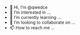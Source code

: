 - 👋 Hi, I’m @qwedce
- 👀 I’m interested in ...
- 🌱 I’m currently learning ...
- 💞️ I’m looking to collaborate on ...
- 📫 How to reach me ...

<!---
qwedce/qwedce is a ✨ special ✨ repository because its `README.md` (this file) appears on your GitHub profile.
You can click the Preview link to take a look at your changes.
--->
